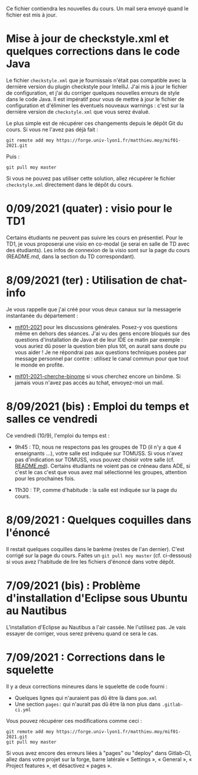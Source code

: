 Ce fichier contiendra les nouvelles du cours. Un mail sera envoyé quand le fichier est mis à jour.

# Mise à jour de checkstyle.xml et quelques corrections dans le code Java

Le fichier `checkstyle.xml` que je fournissais n'était pas compatible avec la
dernière version du plugin checkstyle pour IntelliJ. J'ai mis à jour le fichier
de configuration, et j'ai du corriger quelques nouvelles erreurs de style dans
le code Java. Il est impératif pour vous de mettre à jour le fichier de
configuration et d'éliminer les éventuels nouveaux warnings : c'est sur la
dernière version de `checkstyle.xml` que vous serez évalué.

Le plus simple est de récupérer ces changements depuis le dépôt Git du cours. Si
vous ne l'avez pas déjà fait :

```
git remote add moy https://forge.univ-lyon1.fr/matthieu.moy/mif01-2021.git
```

Puis :

```
git pull moy master
```

Si vous ne pouvez pas utiliser cette solution, allez récupérer le fichier
`checkstyle.xml` directement dans le dépôt du cours.

# 0/09/2021 (quater) : visio pour le TD1

Certains étudiants ne peuvent pas suivre les cours en présentiel. Pour le TD1, je vous proposerai une visio en co-modal (je serai en salle de TD avec des étudiants). Les infos de connexion de la visio sont sur la page du cours (README.md, dans la section du TD correspondant).

# 8/09/2021 (ter) : Utilisation de chat-info

Je vous rappelle que j'ai créé pour vous deux canaux sur la messagerie instantanée du département :

* [mif01-2021](https://go.rocket.chat/invite?host=chat-info.univ-lyon1.fr&path=invite%2Fi5Lsmn) pour les discussions générales. Posez-y vos questions même en dehors des séances. J'ai vu des gens encore bloqués sur des questions d'installation de Java et de leur IDE ce matin par exemple : vous auriez dû poser la question bien plus tôt, on aurait sans doute pu vous aider ! Je ne répondrai pas aux questions techniques posées par message personnel par contre : utilisez le canal commun pour que tout le monde en profite. 

* [mif01-2021-cherche-binome](https://go.rocket.chat/invite?host=chat-info.univ-lyon1.fr&path=invite%2FMkmZTz) si vous cherchez encore un binôme. Si jamais vous n'avez pas accès au tchat, envoyez-moi un mail.

# 8/09/2021 (bis) : Emploi du temps et salles ce vendredi

Ce vendredi (10/9), l'emploi du temps est :

* 9h45 : TD, nous ne respectons pas les groupes de TD (il n'y a que 4 enseignants ...), votre salle est indiquée sur TOMUSS. Si vous n'avez pas d'indication sur TOMUSS, vous pouvez choisir votre salle (cf. [README.md](README.md)). Certains étudiants ne voient pas ce créneau dans ADE, si c'est le cas c'est que vous avez mal sélectionné les groupes, attention pour les prochaines fois.

* 11h30 : TP, comme d'habitude : la salle est indiquée sur la page du cours.

# 8/09/2021 : Quelques coquilles dans l'énoncé

Il restait quelques coquilles dans le barème (restes de l'an dernier). C'est corrigé sur la page du cours. Faites un `git pull moy master` (cf. ci-dessous) si vous avez l'habitude de lire les fichiers d'énoncé dans votre dépôt.

# 7/09/2021 (bis) : Problème d'installation d'Eclipse sous Ubuntu au Nautibus

L'installation d'Eclipse au Nautibus a l'air cassée. Ne l'utilisez pas. Je vais
essayer de corriger, vous serez prévenu quand ce sera le cas.

# 7/09/2021 : Corrections dans le squelette

Il y a deux corrections mineures dans le squelette de code fourni :

- Quelques lignes qui n'auraient pas dû être là dans `pom.xml`
- Une section `pages:` qui n'aurait pas dû être là non plus dans `.gitlab-ci.yml`

Vous pouvez récupérer ces modifications comme ceci :

```
git remote add moy https://forge.univ-lyon1.fr/matthieu.moy/mif01-2021.git
git pull moy master
```

Si vous avez encore des erreurs liées à "pages" ou "deploy" dans Gitlab-CI, allez dans votre projet sur la forge, barre latérale « Settings », « General », « Project features », et désactivez « pages ».

